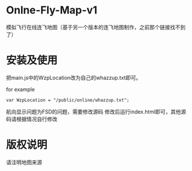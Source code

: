 # Onlne-Fly-Map-v1
模拟飞行在线连飞地图（基于另一个版本的连飞地图制作，之前那个链接找不到了）

# 安装及使用
把main.js中的WzpLocation改为自己的whazzup.txt即可。

for example

~~~
var WzpLocation = "/public/online/whazzup.txt";
~~~
航向显示问题为FSD的问题，需要修改源码
修改后运行index.html即可，其他源码请根据情况自行修改

# 版权说明

请注明地图来源
